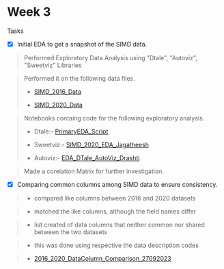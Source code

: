 # Week 3

Tasks
- [x] Initial EDA to get a snapshot of the SIMD data.
> Performed Exploratory Data Analysis using "Dtale", "Autoviz", "Sweetviz" Libraries

> Performed it on the following data files.
>
> - [SIMD_2016_Data](data/SIMD_2016_Data.xlsx)
>
> - [SIMD_2020_Data](data/SIMD_2020_Data.csv)

> Notebooks containg code for the following exploratory analysis.
>
> - Dtale:- [PrimaryEDA_Script](../notebooks/PrimaryEDA_Script.ipynb)
>
> - Sweetviz:- [SIMD_2020_EDA_Jagatheesh](../notebooks/SIMD_2020_EDA_Jagatheesh.ipynb)
>
> - Autoviz:- [EDA_DTale_AutoViz_Drashti](../notebooks/EDA_DTale_AutoViz_Drashti.ipynb)

> Made a corelation Matrix for further investigation.

- [x] Comparing common columns among SIMD data to ensure consistency.

> - compared like columns between 2016 and 2020 datasets

> - matched the like columns, although the field names differ

> - list created of data columns that neither common nor shared between the two datasets

> - this was done using respective the data description codes

> -   [2016_2020_DataColumn_Comparison_27092023](data/2016_2020_DataColumn_Comparison_27092023.xlsx)

